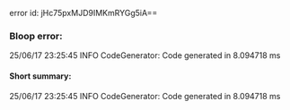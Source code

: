 error id: jHc75pxMJD9IMKmRYGg5iA==
### Bloop error:

25/06/17 23:25:45 INFO CodeGenerator: Code generated in 8.094718 ms
#### Short summary: 

25/06/17 23:25:45 INFO CodeGenerator: Code generated in 8.094718 ms